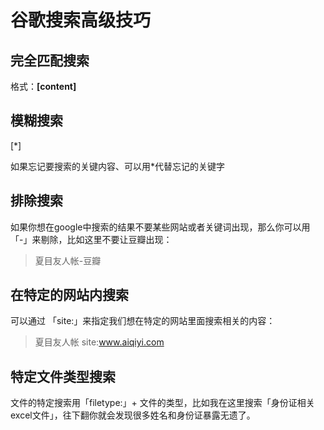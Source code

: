 # 谷歌搜索高级技巧



## 完全匹配搜索

格式：**[content]**





## 模糊搜索

[*]

如果忘记要搜索的关键内容、可以用*代替忘记的关键字



## 排除搜索

如果你想在google中搜索的结果不要某些网站或者关键词出现，那么你可以用「-」来剔除，比如这里不要让豆瓣出现：

>   夏目友人帐-豆瓣



## 在特定的网站内搜索

可以通过 「site:」来指定我们想在特定的网站里面搜索相关的内容：

>   夏目友人帐 site:www.aiqiyi.com





## 特定文件类型搜索

文件的特定搜索用「filetype:」+ 文件的类型，比如我在这里搜索「身份证相关excel文件」，往下翻你就会发现很多姓名和身份证暴露无遗了。

